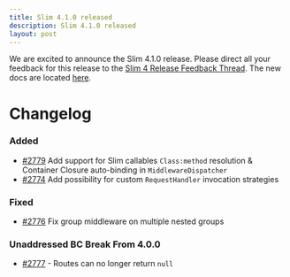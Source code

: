 ```yaml
---
title: Slim 4.1.0 released
description: Slim 4.1.0 released
layout: post
---
```


We are excited to announce the Slim 4.1.0 release. Please direct all your feedback for this release to the [Slim 4 Release Feedback Thread](https://github.com/slimphp/Slim/issues/2770). The new docs are located [here](http://www.slimframework.com/docs/v4).

# Changelog

### Added
- [#2779](https://github.com/slimphp/Slim/pull/2774) Add support for Slim callables `Class:method` resolution & Container Closure auto-binding in `MiddlewareDispatcher`
- [#2774](https://github.com/slimphp/Slim/pull/2774) Add possibility for custom `RequestHandler` invocation strategies

### Fixed
- [#2776](https://github.com/slimphp/Slim/pull/2774) Fix group middleware on multiple nested groups

### Unaddressed BC Break From 4.0.0
- [#2777](https://github.com/slimphp/Slim/pull/2777) - Routes can no longer return `null`
